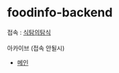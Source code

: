# foodinfo-backend

접속 : [식탐의탐식](https://siktamsik.com/) <br/><br/>
아카이브  (접속 안될시)
- [메인](https://archive.ph/Bwkif)
